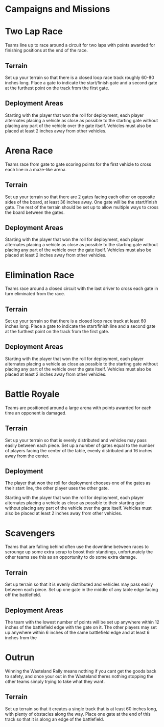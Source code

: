 # Campaigns and Missions


# Two Lap Race

Teams line up to race around a circuit for two laps with points awarded for finishing positions at the end of the race.

## Terrain

Set up your terrain so that there is a closed loop race track roughly 60-80 inches long. Place a gate to indicate the start/finish gate and a second gate at the furthest point on the track from the first gate.

## Deployment Areas

Starting with the player that won the roll for deployment, each player alternates placing a vehicle as close as possible to the starting gate without placing any part of the vehicle over the gate itself. Vehicles must also be placed at least 2 inches away from other vehicles.

# Arena Race

Teams race from gate to gate scoring points for the first vehicle to cross each line in a maze-like arena.

## Terrain

Set up your terrain so that there are 2 gates facing each other on opposite sides of the board, at least 36 inches away. One gate will be the start/finish gate. The rest of the terrain should be set up to allow multiple ways to cross the board between the gates.

## Deployment Areas

Starting with the player that won the roll for deployment, each player alternates placing a vehicle as close as possible to the starting gate without placing any part of the vehicle over the gate itself. Vehicles must also be placed at least 2 inches away from other vehicles.

# Elimination Race

Teams race around a closed circuit with the last driver to cross each gate in turn eliminated from the race.

## Terrain

Set up your terrain so that there is a closed loop race track at least 60 inches long. Place a gate to indicate the start/finish line and a second gate at the furthest point on the track from the first gate.

## Deployment Areas

Starting with the player that won the roll for deployment, each player alternates placing a vehicle as close as possible to the starting gate without placing any part of the vehicle over the gate itself. Vehicles must also be placed at least 2 inches away from other vehicles.

# Battle Royale

Teams are positioned around a large arena with points awarded for each time an opponent is damaged.

## Terrain

Set up your terrain so that is evenly distributed and vehicles may pass easily between each piece. Set up a number of gates equal to the number of players facing the center of the table, evenly distributed and 16 inches away from the center.

## Deployment 

The player that won the roll for deployment chooses one of the gates as their start line, the other player uses the other gate.

Starting with the player that won the roll for deployment, each player alternates placing a vehicle as close as possible to their starting gate without placing any part of the vehicle over the gate itself. Vehicles must also be placed at least 2 inches away from other vehicles.

# Scavengers

Teams that are falling behind often use the downtime between races to scrounge up some extra scrap to boost their standings, unfortunately the other teams see this as an opportunity to do some extra damage.

## Terrain

Set up terrain so that it is evenly distributed and vehicles may pass easily between each piece. Set up one gate in the middle of any table edge facing off the battlefield.

## Deployment Areas

The team with the lowest number of points will be set up anywhere within 12 inches of the battlefield edge with the gate on it. The other players may set up anywhere within 6 inches of the same battlefield edge and at least 6 inches from the

# Outrun

Winning the Wasteland Rally means nothing if you cant get the goods back to safety, and once your out in the Wasteland theres nothing stopping the other teams simply trying to take what they want.

## Terrain

Set up terrain so that it creates a single track that is at least 60 inches long, with plenty of obstacles along the way. Place one gate at the end of this track so that it is along an edge of the battlefield.